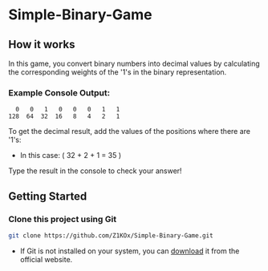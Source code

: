 # Simple-Binary-Game
 
## How it works
In this game, you convert binary numbers into decimal values by calculating the corresponding weights of the '1's in the binary representation.

### Example Console Output:
```
  0   0   1   0   0   0   1   1
128  64  32  16   8   4   2   1
```

To get the decimal result, add the values of the positions where there are '1's:
- In this case: \( 32 + 2 + 1 = 35 \)

Type the result in the console to check your answer!

## Getting Started
### Clone this project using Git
```bash
git clone https://github.com/Z1KOx/Simple-Binary-Game.git
```
- If Git is not installed on your system, you can <a href="https://git-scm.com/downloads">download</a> it from the official website.
